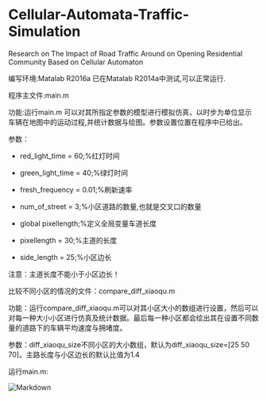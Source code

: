 # Cellular-Automata-Traffic-Simulation
Research on The Impact of Road Traffic Around on Opening Residential Community Based on Cellular Automaton

编写环境:Matalab R2016a
已在Matalab R2014a中测试,可以正常运行.

程序主文件:main.m

功能:运行main.m 可以对其所指定参数的模型进行模拟仿真，以时步为单位显示车辆在地图中的运动过程,并统计数据与绘图。参数设置位置在程序中已给出。

参数：

* red_light_time = 60;%红灯时间

* green_light_time = 40;%绿灯时间

* fresh_frequency = 0.01;%刷新速率

* num_of_street = 3;%小区道路的数量,也就是交叉口的数量

* global pixellength;%定义全局变量车道长度

* pixellength = 30;%主道的长度

* side_length = 25;%小区边长

注意：主道长度不能小于小区边长！


比较不同小区的情况的文件：compare_diff_xiaoqu.m

功能：运行compare_diff_xiaoqu.m可以对其小区大小的数组进行设置，然后可以对每一种大小小区进行仿真及统计数据。最后每一种小区都会绘出其在设置不同数量的道路下的车辆平均速度与拥堵度。

参数：diff_xiaoqu_size不同小区的大小数组，默认为diff_xiaoqu_size=[25 50 70]。主路长度与小区边长的默认比值为1.4

运行main.m:

![Markdown](http://p1.bqimg.com/1949/b5bb5afc6249fdb8.gif)
